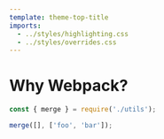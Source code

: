 ```yaml
---
template: theme-top-title
imports:
  - ../styles/highlighting.css
  - ../styles/overrides.css
---
```


<style>
  hr {
    display: none;
  }
</style>

# Why Webpack?

```js
const { merge } = require('./utils');

merge([], ['foo', 'bar']);
```